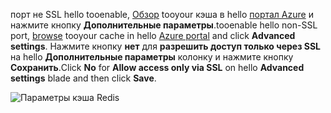 <span data-ttu-id="3b8af-101">порт не SSL hello tooenable, [Обзор](../articles/redis-cache/cache-configure.md#configure-redis-cache-settings) tooyour кэша в hello [портал Azure](https://portal.azure.com) и нажмите кнопку **Дополнительные параметры**.</span><span class="sxs-lookup"><span data-stu-id="3b8af-101">tooenable hello non-SSL port, [browse](../articles/redis-cache/cache-configure.md#configure-redis-cache-settings) tooyour cache in hello [Azure portal](https://portal.azure.com) and click **Advanced settings**.</span></span> <span data-ttu-id="3b8af-102">Нажмите кнопку **нет** для **разрешить доступ только через SSL** на hello **Дополнительные параметры** колонку и нажмите кнопку **Сохранить**.</span><span class="sxs-lookup"><span data-stu-id="3b8af-102">Click **No** for **Allow access only via SSL** on hello **Advanced settings** blade and then click **Save**.</span></span>

![Параметры кэша Redis](media/redis-cache-non-ssl-port/redis-cache-non-ssl-port.png)

